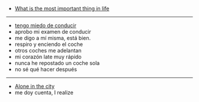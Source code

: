 
- [What is the most important thing in life](https://www.youtube.com/watch?v=mECAxJYzj0Y&list=TLPQMTcwMjIwMjVT28LuSHsbcQ&index=2)

---

- [tengo miedo de conducir](https://www.youtube.com/watch?v=0jszpIeGbnw)
- aprobo mi examen de conducir
- me digo a mí misma, está bien.
- respiro y enciendo el coche
- otros coches me adelantan
- mi corazón late muy rápido
- nunca he repostado un coche sola
- no sé qué hacer después

----

- [Alone in the city](https://www.youtube.com/watch?v=62rBgDh9Zw8)
- me doy cuenta, I realize
